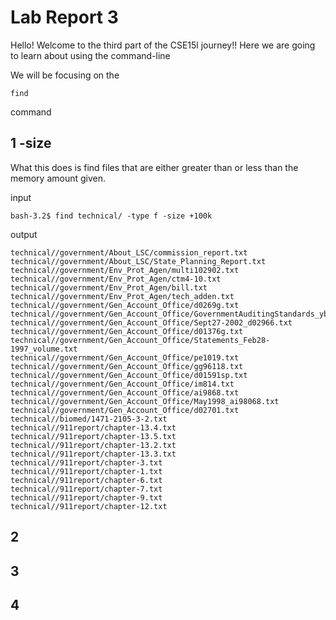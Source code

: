#  Lab Report 3

Hello! Welcome to the third part of the CSE15l journey!! Here we are going to learn about using the command-line

We will be focusing on the 
```
find
```
command

## 1 -size

What this does is find files that are either greater than or less than the memory amount given.

input
```
bash-3.2$ find technical/ -type f -size +100k
```

output
```
technical//government/About_LSC/commission_report.txt
technical//government/About_LSC/State_Planning_Report.txt
technical//government/Env_Prot_Agen/multi102902.txt
technical//government/Env_Prot_Agen/ctm4-10.txt
technical//government/Env_Prot_Agen/bill.txt
technical//government/Env_Prot_Agen/tech_adden.txt
technical//government/Gen_Account_Office/d0269g.txt
technical//government/Gen_Account_Office/GovernmentAuditingStandards_yb2002ed.txt
technical//government/Gen_Account_Office/Sept27-2002_d02966.txt
technical//government/Gen_Account_Office/d01376g.txt
technical//government/Gen_Account_Office/Statements_Feb28-1997_volume.txt
technical//government/Gen_Account_Office/pe1019.txt
technical//government/Gen_Account_Office/gg96118.txt
technical//government/Gen_Account_Office/d01591sp.txt
technical//government/Gen_Account_Office/im814.txt
technical//government/Gen_Account_Office/ai9868.txt
technical//government/Gen_Account_Office/May1998_ai98068.txt
technical//government/Gen_Account_Office/d02701.txt
technical//biomed/1471-2105-3-2.txt
technical//911report/chapter-13.4.txt
technical//911report/chapter-13.5.txt
technical//911report/chapter-13.2.txt
technical//911report/chapter-13.3.txt
technical//911report/chapter-3.txt
technical//911report/chapter-1.txt
technical//911report/chapter-6.txt
technical//911report/chapter-7.txt
technical//911report/chapter-9.txt
technical//911report/chapter-12.txt
```


## 2

## 3

## 4
